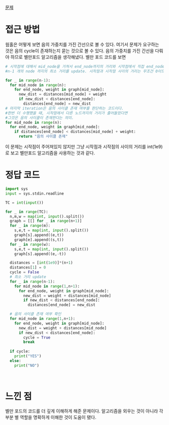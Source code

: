 ﻿[문제](https://www.acmicpc.net/problem/1865)

# 접근 방법
웜홀은 어떻게 보면 음의 가중치를 가진 간선으로 볼 수 있다. 여기서 문제가 요구하는 것은 음의 cycle이 존재하는지 묻는 것으로 볼 수 있다. 음의 가중치를 가진 간선을 다뤄야 하므로 벨만포드 알고리즘을 생각해냈다.  벨만 포드 코드를 보면 

``` python
# 시작점에 대해서 mid_node을 거쳐서 end_node까지의 거리와 시작점에서 직접 end_node까지 가는 거리를 비교해서 
#n-1 개의 node 까지의 최소 거리를 update. 시작점과 시작점 사이의 거리는 무조건 0이므로 n-1번만 반복.

for _ in range(n-1):
  for mid_node in range(n):
    for end_node, weight in graph[mid_node]:
      new_dist = distances[mid_node] + weight
      if new_dist < distances[end_node]:
        distances[end_node] = new_dist
# 마지막 iteration은 음의 사이클 존재 여부를 판단하는 코드이다. 
#한번 더 수행했을 때, 시작점에서 다른 노드까지의 거리가 줄어들었다면 
#그것은 음의 사이클이 존재한다는 의미.
for mid_node in range(n):
  for end_node, weight in graph[mid_node]:
    if distances[end_node] < distances[mid_node] + weight:
      return "음의 사이클 존재"
```

이 문제는 시작점이 주어져있지 않지만 그냥 시작점과 시작점의 사이의 거리를 int(1e9)로 보고 벨만포드 알고리즘을 사용하는 것과 같다. 


# 정답 코드 
``` python
import sys
input = sys.stdin.readline

TC = int(input())

for _ in range(TC):
  n,m,w = map(int, input().split())
  graph = [[] for _ in range(n+1)]
  for _ in range(m):
    s,e,t = map(int, input().split())
    graph[s].append((e,t))
    graph[e].append((s,t))
  for _ in range(w):
    s,e,t = map(int, input().split())
    graph[s].append((e,-t))

  distances = [int(1e9)]*(n+1)
  distances[1] = 0
  cycle = False
  # 최소 거리 update
  for _ in range(n-1):
    for mid_node in range(1,n+1):
      for end_node, weight in graph[mid_node]:
        new_dist = weight + distances[mid_node]
        if new_dist < distances[end_node]:
          distances[end_node] = new_dist

  # 음의 사이클 존재 여부 확인
  for mid_node in range(1,n+1):
    for end_node, weight in graph[mid_node]:
      new_dist = weight + distances[mid_node]
      if new_dist < distances[end_node]:
        cycle = True
        break
        
  if cycle:
    print("YES")
  else:
    print("NO")

  
```

# 느낀 점
벨만 포드의 코드를 더 깊게 이해하게 해준 문제이다. 알고리즘을 외우는 것이 아니라 각 부분 별 역할을 명확하게 이해한 것이 도움이 됐다.
